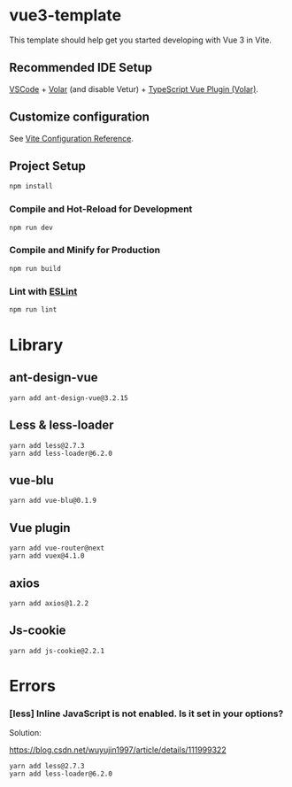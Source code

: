 # vue3-template

This template should help get you started developing with Vue 3 in Vite.

## Recommended IDE Setup

[VSCode](https://code.visualstudio.com/) + [Volar](https://marketplace.visualstudio.com/items?itemName=Vue.volar) (and disable Vetur) + [TypeScript Vue Plugin (Volar)](https://marketplace.visualstudio.com/items?itemName=Vue.vscode-typescript-vue-plugin).

## Customize configuration

See [Vite Configuration Reference](https://vitejs.dev/config/).

## Project Setup

```sh
npm install
```

### Compile and Hot-Reload for Development

```sh
npm run dev
```

### Compile and Minify for Production

```sh
npm run build
```

### Lint with [ESLint](https://eslint.org/)

```sh
npm run lint
```



# Library

## ant-design-vue

```
yarn add ant-design-vue@3.2.15
```



## Less & less-loader

```
yarn add less@2.7.3
yarn add less-loader@6.2.0
```



## vue-blu

```
yarn add vue-blu@0.1.9
```



## Vue plugin

```
yarn add vue-router@next
yarn add vuex@4.1.0
```



## axios

```
yarn add axios@1.2.2
```



## Js-cookie

```
yarn add js-cookie@2.2.1
```



# Errors

### [less] Inline JavaScript is not enabled. Is it set in your options?

Solution:

https://blog.csdn.net/wuyujin1997/article/details/111999322

```
yarn add less@2.7.3
yarn add less-loader@6.2.0
```

